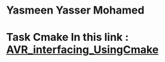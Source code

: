# Yasmeen Yasser Mohamed

# Task Cmake In this link : [AVR_interfacing_UsingCmake](https://github.com/YasmeenYasser611/AVR_interfacing_UsingCmake)
